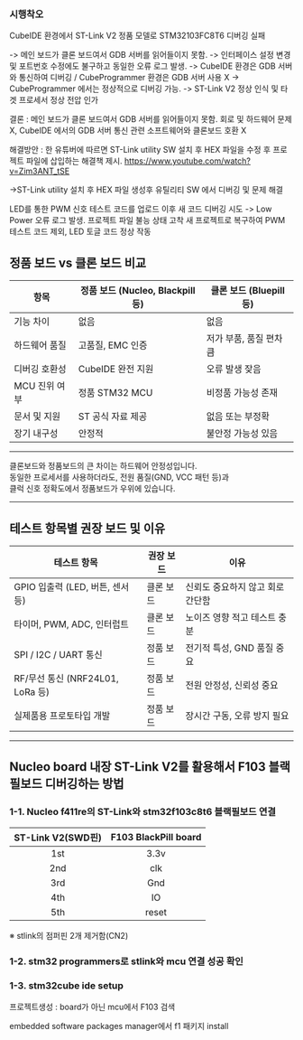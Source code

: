 ### 시행착오
CubeIDE 환경에서 ST-Link V2 정품 모델로 STM32103FC8T6 디버깅 실패

-> 메인 보드가 클론 보드여서 GDB 서버를 읽어들이지 못함.
-> 인터페이스 설정 변경 및 포트번호 수정에도 불구하고 동일한 오류 로그 발생. 
-> CubeIDE 환경은 GDB 서버와 통신하여 디버깅 / CubeProgrammer 환경은 GDB 서버 사용 X
-> CubeProgrammer 에서는 정상적으로 디버깅 가능.
-> ST-Link V2 정상 인식 및 타겟 프로세서 정상 전압 인가

결론 : 메인 보드가 클론 보드여서 GDB 서버를 읽어들이지 못함. 
         회로 및 하드웨어 문제 X, CubeIDE 에서의 GDB 서버 통신 관련 소프트웨어와 클론보드 호환 X

해결방안 : 한 유튜버에 따르면 ST-Link utility SW 설치 후 HEX 파일을 수정 후 프로젝트 파일에 삽입하는 해결책 제시.
	       https://www.youtube.com/watch?v=Zim3ANT_tSE

->ST-Link utility 설치 후 HEX 파일 생성후 유틸리티 SW 에서 디버깅 및 문제 해결

LED를 통한 PWM 신호 테스트 코드를 업로드 
이후 새 코드 디버깅 시도 -> Low Power 오류 로그 발생.
프로젝트 파일 불능 상태 고착
새 프로젝트로 복구하여 PWM 테스트 코드 제외, LED 토글 코드 정상 작동


## 정품 보드 vs 클론 보드 비교

| 항목            | 정품 보드 (Nucleo, Blackpill 등) | 클론 보드 (Bluepill 등)          |
|-----------------|----------------------------------|----------------------------------|
| 기능 차이        | 없음                             | 없음                             |
| 하드웨어 품질     | 고품질, EMC 인증                  | 저가 부품, 품질 편차 큼            |
| 디버깅 호환성     | CubeIDE 완전 지원                 | 오류 발생 잦음                    |
| MCU 진위 여부     | 정품 STM32 MCU                    | 비정품 가능성 존재                 |
| 문서 및 지원      | ST 공식 자료 제공                 | 없음 또는 부정확                   |
| 장기 내구성       | 안정적                           | 불안정 가능성 있음                |

---

클론보드와 정품보드의 큰 차이는 하드웨어 안정성입니다.  
동일한 프로세서를 사용하더라도, 전원 품질(GND, VCC 패턴 등)과  
클럭 신호 정확도에서 정품보드가 우위에 있습니다.

---

## 테스트 항목별 권장 보드 및 이유

| 테스트 항목                         | 권장 보드 | 이유 |
|-------------------------------------|----------|------|
| GPIO 입출력 (LED, 버튼, 센서 등)     | 클론 보드 | 신뢰도 중요하지 않고 회로 간단함 |
| 타이머, PWM, ADC, 인터럽트         | 클론 보드 | 노이즈 영향 적고 테스트 충분 |
| SPI / I2C / UART 통신               | 정품 보드 | 전기적 특성, GND 품질 중요 |
| RF/무선 통신 (NRF24L01, LoRa 등)    | 정품 보드 | 전원 안정성, 신뢰성 중요 |
| 실제품용 프로토타입 개발            | 정품 보드 | 장시간 구동, 오류 방지 필요 |

---

## Nucleo board 내장 ST-Link V2를 활용해서 F103 블랙필보드 디버깅하는 방법

### 1-1. Nucleo f411re의 ST-Link와 stm32f103c8t6 블랙필보드 연결

|ST-Link V2(SWD핀)|F103 BlackPill board|
|:---:|:---:|
|1st|3.3v|
|2nd|clk|
|3rd|Gnd|
|4th|IO|
|5th|reset|

※ stlink의 점퍼핀 2개 제거함(CN2)

### 1-2. stm32 programmers로 stlink와 mcu 연결 성공 확인

### 1-3. stm32cube ide setup

프로젝트생성 : board가 아닌 mcu에서 F103 검색

embedded software packages manager에서 f1 패키지 install

